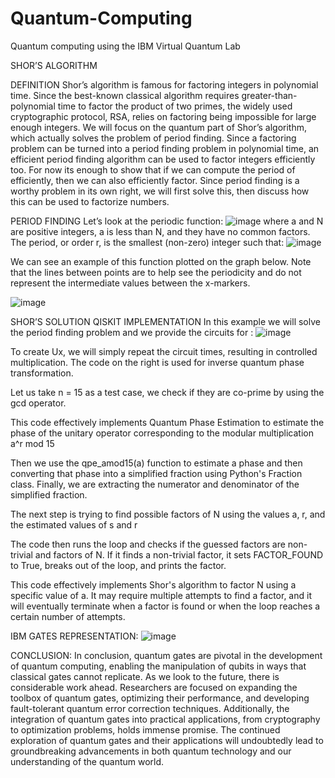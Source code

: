# Quantum-Computing
Quantum computing using the IBM Virtual Quantum Lab

SHOR’S ALGORITHM

DEFINITION
Shor’s algorithm is famous for factoring integers in polynomial time. Since the best-known
classical algorithm requires greater-than-polynomial time to factor the product of two primes, the
widely used cryptographic protocol, RSA, relies on factoring being impossible for large enough
integers.
We will focus on the quantum part of Shor’s algorithm, which actually solves the problem of
period finding. Since a factoring problem can be turned into a period finding problem in
polynomial time, an efficient period finding algorithm can be used to factor integers efficiently
too. For now its enough to show that if we can compute the period of efficiently,
then we can also efficiently factor. Since period finding is a worthy problem in its own right, we
will first solve this, then discuss how this can be used to factorize numbers.

PERIOD FINDING
Let’s look at the periodic function: ![image](https://github.com/kart2004/Quantum-Computing/assets/111494403/ad924cac-a976-4029-b2d5-e0d2ccba858e)
where a and N are positive integers, a is less than N, and they have no common factors. The
period, or order r, is the smallest (non-zero) integer such that: ![image](https://github.com/kart2004/Quantum-Computing/assets/111494403/6435cb10-77f0-459f-b8d1-b51b9b25f4c8)

We can see an example of this function plotted on the graph below. Note that the lines between
points are to help see the periodicity and do not represent the intermediate values between the
x-markers.

![image](https://github.com/kart2004/Quantum-Computing/assets/111494403/f9034367-615d-48a7-a9bd-ba986d8fedb3)


SHOR’S SOLUTION
QISKIT IMPLEMENTATION
In this example we will solve the period finding problem and we provide the circuits for : ![image](https://github.com/kart2004/Quantum-Computing/assets/111494403/04da4767-f788-4b39-af7a-067559bd62e0)


To create Ux, we will simply repeat the circuit times, resulting in controlled multiplication.
The code on the right is used for inverse quantum phase transformation.

Let us take n = 15 as a test case, we check if they are co-prime by using the gcd operator.

This code effectively implements Quantum Phase Estimation to estimate the phase of the unitary
operator corresponding to the modular multiplication a^r mod 15

Then we use the qpe_amod15(a) function to estimate a phase and then converting that phase into
a simplified fraction using Python's Fraction class. Finally, we are extracting the numerator and
denominator of the simplified fraction.

The next step is trying to find possible factors of N using the values a, r, and the estimated values
of s and r

The code then runs the loop and checks if the guessed factors are non-trivial and factors of N. If
it finds a non-trivial factor, it sets FACTOR_FOUND to True, breaks out of the loop, and prints
the factor.

This code effectively implements Shor's algorithm to factor N using a specific value of a. It may
require multiple attempts to find a factor, and it will eventually terminate when a factor is found
or when the loop reaches a certain number of attempts.

IBM GATES REPRESENTATION: ![image](https://github.com/kart2004/Quantum-Computing/assets/111494403/94a2f9fd-364f-4db7-a768-916506f59e2f)


CONCLUSION:
In conclusion, quantum gates are pivotal in the development of quantum computing, enabling the
manipulation of qubits in ways that classical gates cannot replicate. As we look to the future,
there is considerable work ahead. Researchers are focused on expanding the toolbox of quantum
gates, optimizing their performance, and developing fault-tolerant quantum error correction
techniques. Additionally, the integration of quantum gates into practical applications, from
cryptography to optimization problems, holds immense promise. The continued exploration of
quantum gates and their applications will undoubtedly lead to groundbreaking advancements in
both quantum technology and our understanding of the quantum world.


